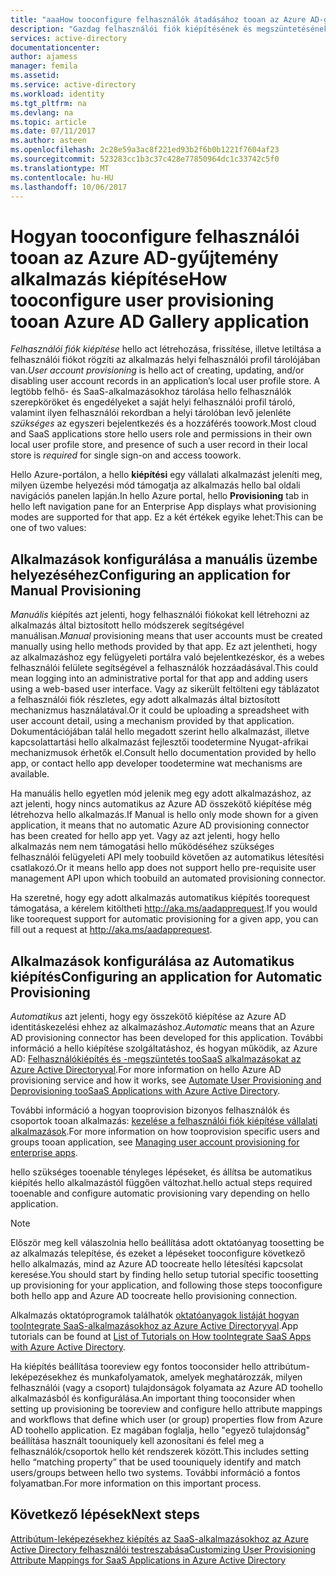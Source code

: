 ```yaml
---
title: "aaaHow tooconfigure felhasználók átadásához tooan az Azure AD-gyűjtemény alkalmazás |} Microsoft Docs"
description: "Gazdag felhasználói fiók kiépítésének és megszüntetésének biztosítása már szerepel az Azure AD Application Gallery hello tooapplications gyors konfigurálásához"
services: active-directory
documentationcenter: 
author: ajamess
manager: femila
ms.assetid: 
ms.service: active-directory
ms.workload: identity
ms.tgt_pltfrm: na
ms.devlang: na
ms.topic: article
ms.date: 07/11/2017
ms.author: asteen
ms.openlocfilehash: 2c28e59a3ac8f221ed93b2f6b0b1221f7604af23
ms.sourcegitcommit: 523283cc1b3c37c428e77850964dc1c33742c5f0
ms.translationtype: MT
ms.contentlocale: hu-HU
ms.lasthandoff: 10/06/2017
---
```

# <a name="how-tooconfigure-user-provisioning-tooan-azure-ad-gallery-application"></a><span data-ttu-id="b32c9-103">Hogyan tooconfigure felhasználói tooan az Azure AD-gyűjtemény alkalmazás kiépítése</span><span class="sxs-lookup"><span data-stu-id="b32c9-103">How tooconfigure user provisioning tooan Azure AD Gallery application</span></span>

<span data-ttu-id="b32c9-104">*Felhasználói fiók kiépítése* hello act létrehozása, frissítése, illetve letiltása a felhasználói fiókot rögzíti az alkalmazás helyi felhasználói profil tárolójában van.</span><span class="sxs-lookup"><span data-stu-id="b32c9-104">*User account provisioning* is hello act of creating, updating, and/or disabling user account records in an application’s local user profile store.</span></span> <span data-ttu-id="b32c9-105">A legtöbb felhő- és SaaS-alkalmazásokhoz tárolása hello felhasználók szerepköröket és engedélyeket a saját helyi felhasználói profil tároló, valamint ilyen felhasználói rekordban a helyi tárolóban levő jelenléte *szükséges* az egyszeri bejelentkezés és a hozzáférés toowork.</span><span class="sxs-lookup"><span data-stu-id="b32c9-105">Most cloud and SaaS applications store hello users role and permissions in their own local user profile store, and presence of such a user record in their local store is *required* for single sign-on and access toowork.</span></span>

<span data-ttu-id="b32c9-106">Hello Azure-portálon, a hello **kiépítési** egy vállalati alkalmazást jeleníti meg, milyen üzembe helyezési mód támogatja az alkalmazás hello bal oldali navigációs panelen lapján.</span><span class="sxs-lookup"><span data-stu-id="b32c9-106">In hello Azure portal, hello **Provisioning** tab in hello left navigation pane for an Enterprise App displays what provisioning modes are supported for that app.</span></span> <span data-ttu-id="b32c9-107">Ez a két értékek egyike lehet:</span><span class="sxs-lookup"><span data-stu-id="b32c9-107">This can be one of two values:</span></span>

## <a name="configuring-an-application-for-manual-provisioning"></a><span data-ttu-id="b32c9-108">Alkalmazások konfigurálása a manuális üzembe helyezéséhez</span><span class="sxs-lookup"><span data-stu-id="b32c9-108">Configuring an application for Manual Provisioning</span></span>

<span data-ttu-id="b32c9-109">*Manuális* kiépítés azt jelenti, hogy felhasználói fiókokat kell létrehozni az alkalmazás által biztosított hello módszerek segítségével manuálisan.</span><span class="sxs-lookup"><span data-stu-id="b32c9-109">*Manual* provisioning means that user accounts must be created manually using hello methods provided by that app.</span></span> <span data-ttu-id="b32c9-110">Ez azt jelentheti, hogy az alkalmazáshoz egy felügyeleti portálra való bejelentkezéskor, és a webes felhasználói felülete segítségével a felhasználók hozzáadásával.</span><span class="sxs-lookup"><span data-stu-id="b32c9-110">This could mean logging into an administrative portal for that app and adding users using a web-based user interface.</span></span> <span data-ttu-id="b32c9-111">Vagy az sikerült feltölteni egy táblázatot a felhasználói fiók részletes, egy adott alkalmazás által biztosított mechanizmus használatával.</span><span class="sxs-lookup"><span data-stu-id="b32c9-111">Or it could be uploading a spreadsheet with user account detail, using a mechanism provided by that application.</span></span> <span data-ttu-id="b32c9-112">Dokumentációjában talál hello megadott szerint hello alkalmazást, illetve kapcsolattartási hello alkalmazást fejlesztői toodetermine Nyugat-afrikai mechanizmusok érhetők el.</span><span class="sxs-lookup"><span data-stu-id="b32c9-112">Consult hello documentation provided by hello app, or contact hello app developer toodetermine wat mechanisms are available.</span></span>

<span data-ttu-id="b32c9-113">Ha manuális hello egyetlen mód jelenik meg egy adott alkalmazáshoz, az azt jelenti, hogy nincs automatikus az Azure AD összekötő kiépítése még létrehozva hello alkalmazás.</span><span class="sxs-lookup"><span data-stu-id="b32c9-113">If Manual is hello only mode shown for a given application, it means that no automatic Azure AD provisioning connector has been created for hello app yet.</span></span> <span data-ttu-id="b32c9-114">Vagy az azt jelenti, hogy hello alkalmazás nem nem támogatási hello működéséhez szükséges felhasználói felügyeleti API mely toobuild követően az automatikus létesítési csatlakozó.</span><span class="sxs-lookup"><span data-stu-id="b32c9-114">Or it means hello app does not support hello pre-requisite user management API upon which toobuild an automated provisioning connector.</span></span>

<span data-ttu-id="b32c9-115">Ha szeretné, hogy egy adott alkalmazás automatikus kiépítés toorequest támogatása, a kérelem kitöltheti <http://aka.ms/aadapprequest>.</span><span class="sxs-lookup"><span data-stu-id="b32c9-115">If you would like toorequest support for automatic provisioning for a given app, you can fill out a request at <http://aka.ms/aadapprequest>.</span></span>

## <a name="configuring-an-application-for-automatic-provisioning"></a><span data-ttu-id="b32c9-116">Alkalmazások konfigurálása az Automatikus kiépítés</span><span class="sxs-lookup"><span data-stu-id="b32c9-116">Configuring an application for Automatic Provisioning</span></span>

<span data-ttu-id="b32c9-117">*Automatikus* azt jelenti, hogy egy összekötő kiépítése az Azure AD identitáskezelési ehhez az alkalmazáshoz.</span><span class="sxs-lookup"><span data-stu-id="b32c9-117">*Automatic* means that an Azure AD provisioning connector has been developed for this application.</span></span> <span data-ttu-id="b32c9-118">További információ a hello kiépítése szolgáltatáshoz, és hogyan működik, az Azure AD: [Felhasználókiépítés és -megszüntetés tooSaaS alkalmazásokat az Azure Active Directoryval](https://docs.microsoft.com/azure/active-directory/active-directory-saas-app-provisioning).</span><span class="sxs-lookup"><span data-stu-id="b32c9-118">For more information on hello Azure AD provisioning service and how it works, see [Automate User Provisioning and Deprovisioning tooSaaS Applications with Azure Active Directory](https://docs.microsoft.com/azure/active-directory/active-directory-saas-app-provisioning).</span></span>

<span data-ttu-id="b32c9-119">További információ a hogyan tooprovision bizonyos felhasználók és csoportok tooan alkalmazás: [kezelése a felhasználói fiók kiépítése vállalati alkalmazások](https://docs.microsoft.com/azure/active-directory/active-directory-enterprise-apps-manage-provisioning).</span><span class="sxs-lookup"><span data-stu-id="b32c9-119">For more information on how tooprovision specific users and groups tooan application, see [Managing user account provisioning for enterprise apps](https://docs.microsoft.com/azure/active-directory/active-directory-enterprise-apps-manage-provisioning).</span></span>

<span data-ttu-id="b32c9-120">hello szükséges tooenable tényleges lépéseket, és állítsa be automatikus kiépítés hello alkalmazástól függően változhat.</span><span class="sxs-lookup"><span data-stu-id="b32c9-120">hello actual steps required tooenable and configure automatic provisioning vary depending on hello application.</span></span>

>[!NOTE]
><span data-ttu-id="b32c9-121">Először meg kell válaszolnia hello beállítása adott oktatóanyag toosetting be az alkalmazás telepítése, és ezeket a lépéseket tooconfigure következő hello alkalmazás, mind az Azure AD toocreate hello létesítési kapcsolat keresése.</span><span class="sxs-lookup"><span data-stu-id="b32c9-121">You should start by finding hello setup tutorial specific toosetting up provisioning for your application, and following those steps tooconfigure both hello app and Azure AD toocreate hello provisioning connection.</span></span> 
>
>

<span data-ttu-id="b32c9-122">Alkalmazás oktatóprogramok találhatók [oktatóanyagok listáját hogyan tooIntegrate SaaS-alkalmazásokhoz az Azure Active Directoryval](https://docs.microsoft.com/azure/active-directory/active-directory-saas-tutorial-list).</span><span class="sxs-lookup"><span data-stu-id="b32c9-122">App tutorials can be found at [List of Tutorials on How tooIntegrate SaaS Apps with Azure Active Directory](https://docs.microsoft.com/azure/active-directory/active-directory-saas-tutorial-list).</span></span>

<span data-ttu-id="b32c9-123">Ha kiépítés beállítása tooreview egy fontos tooconsider hello attribútum-leképezésekhez és munkafolyamatok, amelyek meghatározzák, milyen felhasználói (vagy a csoport) tulajdonságok folyamata az Azure AD toohello alkalmazásból és konfigurálása.</span><span class="sxs-lookup"><span data-stu-id="b32c9-123">An important thing tooconsider when setting up provisioning be tooreview and configure hello attribute mappings and workflows that define which user (or group) properties flow from Azure AD toohello application.</span></span> <span data-ttu-id="b32c9-124">Ez magában foglalja, hello "egyező tulajdonság" beállítása használt toouniquely kell azonosítani és felel meg a felhasználók/csoportok hello két rendszerek között.</span><span class="sxs-lookup"><span data-stu-id="b32c9-124">This includes setting hello “matching property” that be used toouniquely identify and match users/groups between hello two systems.</span></span> <span data-ttu-id="b32c9-125">További információ a fontos folyamatban.</span><span class="sxs-lookup"><span data-stu-id="b32c9-125">For more information on this important process.</span></span>

## <a name="next-steps"></a><span data-ttu-id="b32c9-126">Következő lépések</span><span class="sxs-lookup"><span data-stu-id="b32c9-126">Next steps</span></span>
[<span data-ttu-id="b32c9-127">Attribútum-leképezésekhez kiépítés az SaaS-alkalmazásokhoz az Azure Active Directory felhasználói testreszabása</span><span class="sxs-lookup"><span data-stu-id="b32c9-127">Customizing User Provisioning Attribute Mappings for SaaS Applications in Azure Active Directory</span></span>](https://docs.microsoft.com/azure/active-directory/active-directory-saas-customizing-attribute-mappings)

